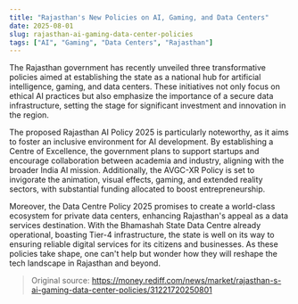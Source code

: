 ```yaml
---
title: "Rajasthan's New Policies on AI, Gaming, and Data Centers"
date: 2025-08-01
slug: rajasthan-ai-gaming-data-center-policies
tags: ["AI", "Gaming", "Data Centers", "Rajasthan"]
---
```


The Rajasthan government has recently unveiled three transformative policies aimed at establishing the state as a national hub for artificial intelligence, gaming, and data centers. These initiatives not only focus on ethical AI practices but also emphasize the importance of a secure data infrastructure, setting the stage for significant investment and innovation in the region.

The proposed Rajasthan AI Policy 2025 is particularly noteworthy, as it aims to foster an inclusive environment for AI development. By establishing a Centre of Excellence, the government plans to support startups and encourage collaboration between academia and industry, aligning with the broader India AI mission. Additionally, the AVGC-XR Policy is set to invigorate the animation, visual effects, gaming, and extended reality sectors, with substantial funding allocated to boost entrepreneurship.

Moreover, the Data Centre Policy 2025 promises to create a world-class ecosystem for private data centers, enhancing Rajasthan's appeal as a data services destination. With the Bhamashah State Data Centre already operational, boasting Tier-4 infrastructure, the state is well on its way to ensuring reliable digital services for its citizens and businesses. As these policies take shape, one can't help but wonder how they will reshape the tech landscape in Rajasthan and beyond.
> Original source: https://money.rediff.com/news/market/rajasthan-s-ai-gaming-data-center-policies/31221720250801